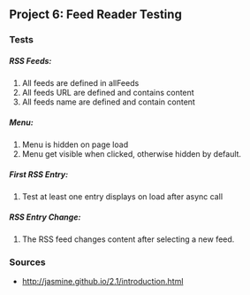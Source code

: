 ## Project 6: Feed Reader Testing

### Tests
##### RSS Feeds:
  1. All feeds are defined in allFeeds
  2. All feeds URL are defined and contains content
  3. All feeds name are defined and contain content

##### Menu:
  1. Menu is hidden on page load
  2. Menu get visible when clicked, otherwise hidden by default.

##### First RSS Entry:
  1. Test at least one entry displays on load after async call
  
##### RSS Entry Change:
  1. The RSS feed changes content after selecting a new feed.

### Sources
* http://jasmine.github.io/2.1/introduction.html

